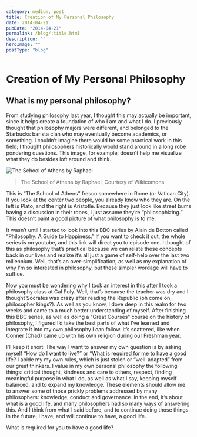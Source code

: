 ```yaml
---
category: medium, post
title: Creation of My Personal Philosophy
date: 2014-04-21
pubDate: "2014-04-21"
permalink: /blog/:title.html
description: ""
heroImage: ""
postType: "blog"
---
```


# Creation of My Personal Philosophy

## What is my personal philosophy?

From studying philosophy last year, I thought this may actually be important, since it helps create a foundation of who I am and what I do. I previously thought that philosophy majors were different, and belonged to the Starbucks barista clan who may eventually become academics, or something. I couldn’t imagine there would be some practical work in this field; I thought philosophers historically would stand around in a long robe pondering questions. This image, for example, doesn’t help me visualize what they do besides loft around and think.

![The School of Athens by Raphael](https://cdn-images-1.medium.com/max/1600/1*RZhBC2uN2CijPOV_JtxfAA.png)

> The School of Athens by Raphael, Courtesy of Wikicomons

This is “The School of Athens” fresco somewhere in Rome (or Vatican City). If you look at the center two people, you already know who they are. On the left is Plato, and the right is Aristotle. Because they just look like street bums having a discussion in their robes, I just assume they’re “philosophizing.” This doesn’t paint a good picture of what philosophy is to me.

It wasn’t until I started to look into this BBC series by Alain de Botton called “Philosophy: A Guide to Happiness.” If you want to check it out, the whole series is on youtube, and this link will direct you to episode one. I thought of this as philosophy that’s practical because we can relate these concepts back in our lives and realize it’s all just a game of self-help over the last two millennium. Well, that’s an over-simplification, as well as my explanation of why I’m so interested in philosophy, but these simpler wordage will have to suffice.

Now you must be wondering why I took an interest in this after I took a philosophy class at Cal Poly. Well, that’s because the teacher was dry and I thought Socrates was crazy after reading the Republic (oh come on, philosopher kings?). As well as you know, I dove deep in this realm for two weeks and came to a much better understanding of myself. After finishing this BBC series, as well as doing a “Great Courses” course on the history of philosophy, I figured I’d take the best parts of what I’ve learned and integrate it into my own philosophy I can follow. It’s scattered, like when Conner (Chad) came up with his own religion during our Freshman year.

I’ll keep it short: The way I want to answer my own question is by asking myself “How do I want to live?” or “What is required for me to have a good life? I abide my my own rules, which is just stolen or “well-adapted” from our great thinkers. I value in my own personal philosophy the following things: critical thought, kindness and care to others, respect, finding meaningful purpose in what I do, as well as what I say, keeping myself balanced, and to expand my knowledge. These elements should allow me to answer some of those prickly problems addressed by many philosophers: knowledge, conduct and governance. In the end, it’s about what is a good life, and many philosophers had so many ways of answering this. And I think from what I said before, and to continue doing those things in the future, I have, and will continue to have, a good life.

What is required for you to have a good life?
